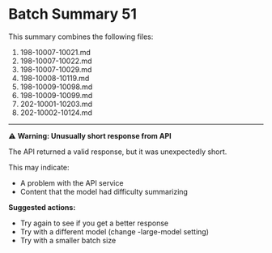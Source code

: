 # Batch Summary 51

This summary combines the following files:

1. 198-10007-10021.md
2. 198-10007-10022.md
3. 198-10007-10029.md
4. 198-10008-10119.md
5. 198-10009-10098.md
6. 198-10009-10099.md
7. 202-10001-10203.md
8. 202-10002-10124.md

---



⚠️ **Warning: Unusually short response from API**

The API returned a valid response, but it was unexpectedly short.

This may indicate:
- A problem with the API service
- Content that the model had difficulty summarizing

**Suggested actions:**
- Try again to see if you get a better response
- Try with a different model (change -large-model setting)
- Try with a smaller batch size
